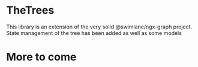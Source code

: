 # TheTrees

This library is an extension of the very solid @swimlane/ngx-graph project. State management of the tree has been added as well as some models

# More to come

